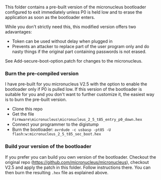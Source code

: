 This folder contains a pre-built version of the micronucleus bootloader configured to exit immediately unless P0 is held low and to erase the application as soon as the bootloader enters.

While you don't strictly need this, this modified version offers two adavantages:

* Token can be used without delay when plugged in
* Prevents an attacker to replace part of the user program only and do nasty things if the original part containing passwords is not erased.

See Add-secure-boot-option.patch for changes to the micronucleus.

### Burn the pre-compiled version

I have pre-built for you micronucleus V2.5 with the option to enable the bootloader only if P0 is pulled low. If this version of the bootloader is suitable for you and you don't want to further customize it, the easiest way is to burn the pre-built version.

* Clone this repo
* Get the file `Firmware\micronucleus\micronucleus_2_5_t85_entry_p0_down.hex`
* Connect your programmer to the digistump
* Burn the bootloader: `avrdude -c usbasp -pt85 -U flash:w:micronucleus_2_5_t85_sec_boot.hex`

### Build your version of the bootloader

If you prefer you can build you own version of the bootloader. Checkout the original repo (https://github.com/micronucleus/micronucleus), checkout V2.5 and apply the patch in this folder. Follow instructions there. You can then burn the resulting `.hex` file as explained above. 



